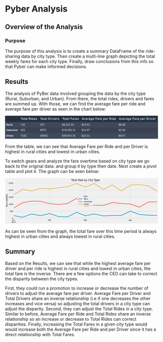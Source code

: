 


# Pyber Analysis

  

## Overview of the Analysis

  

### Purpose
The purpose of this analysis is to create a summary DataFrame of the ride-sharing data by city type. Then create a multi-line graph depicting the total weekly fares for each city type. Finally, draw conclusions from this info so that Pyber can make informed decisions.

  

## Results
The analysis of PyBer data involved grouping the data by the city type (Rural, Suburban, and Urban). From there, the total rides, drivers and fares are summed up. With those, we can find the average fare per ride and average fare per driver as seen in the chart below:

![SummaryDataFrame](analysis/SummaryDataFrame.png)

From the table, we can see that Average Fare per Ride and per Driver is highest in rural cities and lowest in urban cities.

To switch gears and analyze the fare overtime based on city type we go back to the original data. and group it by type then date. Next create a pivot table and plot it. The graph can be seen below:

![PyBer_fare_summary](analysis/PyBer_fare_summary.png)

  
As can be seen from the graph, the total fare over this time period is always highest in urban cities and always lowest in rural cities.

## Summary
Based on the Results, we can see that while the highest average fare per driver and per ride is highest in rural cities and lowest in urban cities, the total fare is the inverse. There are a few options the CEO can take to correct the disparity between the city types.

 First, they could run a promotion to increase or decrease the number of drivers to adjust the average fare per driver. Average Fare per Driver and Total Drivers share an inverse relationship (i.e if one decreases the other increases and vice versa) so adjusting the total drivers in a city type can adjust the disparity. Second, they can adjust the Total Rides in a city type. Similar to before, Average Fare per Ride and Total Rides share an inverse relationship so an increase or decrease to Total Rides can correct disparities. Finally, increasing the Total Fares in a given city type would would increase both the Average Fare per Ride and per Driver since it has a direct relationship with Total Fares. 
